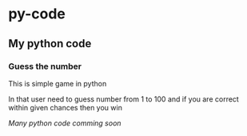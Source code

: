 # py-code

My python code
---------------

### Guess the number

This is simple game in python 

In that user need to guess number from 1 to 100 and if you are correct within given chances then you win

_Many python code comming soon_

